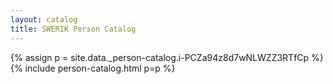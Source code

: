```yaml
---
layout: catalog
title: SWERIK Person Catalog
---
```

{% assign p = site.data._person-catalog.i-PCZa94z8d7wNLWZZ3RTfCp %}
{% include person-catalog.html p=p %}


